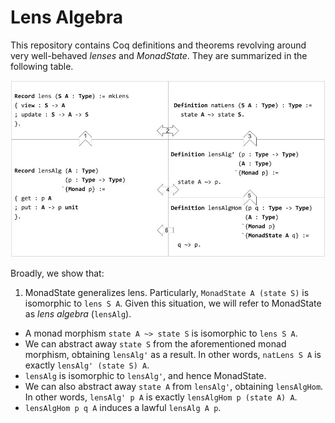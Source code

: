 # Lens Algebra

This repository contains Coq definitions and theorems revolving around very well-behaved *lenses* and *MonadState*. They are summarized in the following table.

![alt text](figure.jpg)

Broadly, we show that:
1. MonadState generalizes lens. Particularly, `MonadState A (state S)` is isomorphic to `lens S A`. Given this situation, we will refer to MonadState as *lens algebra* (`lensAlg`).
* A monad morphism `state A ~> state S` is isomorphic to `lens S A`.
* We can abstract away `state S` from the aforementioned monad morphism, obtaining `lensAlg'` as a result. In other words, `natLens S A` is exactly `lensAlg' (state S) A`.
* `lensAlg` is isomorphic to `lensAlg'`, and hence MonadState.
* We can also abstract away `state A` from `lensAlg'`, obtaining `lensAlgHom`. In other words, `lensAlg' p A` is exactly `lensAlgHom p (state A) A`.
* `lensAlgHom p q A` induces a lawful `lensAlg A p`.
